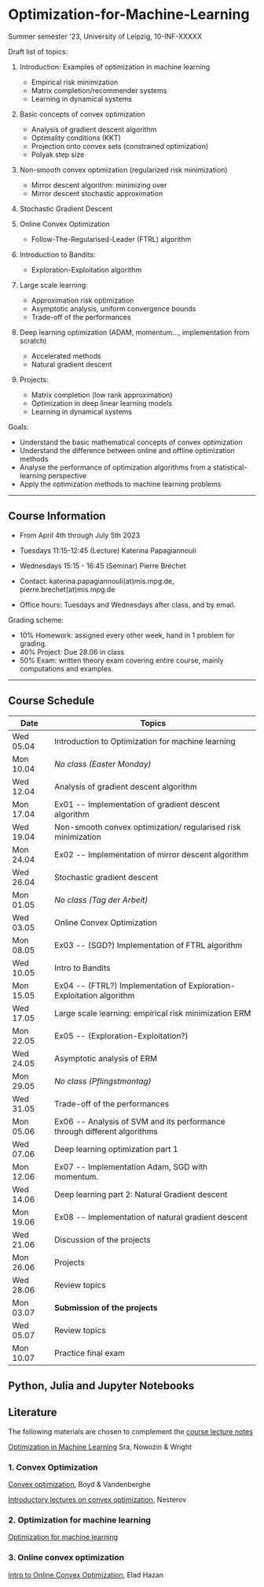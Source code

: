 # Optimization-for-Machine-Learning
Summer semester '23, University of Leipzig, 10-INF-XXXXX

Draft list of topics:
1. Introduction: Examples of optimization in machine learning
   - Empirical risk minimization
   - Matrix completion/recommender systems
   - Learning in dynamical systems

1.  Basic concepts of convex optimization

    - Analysis of gradient descent algorithm 
    - Optimality conditions (KKT)
    - Projection onto convex sets (constrained optimization)
    - Polyak step size


2.  Non-smooth convex optimization (regularized risk minimization)

    -   Mirror descent algorithm: minimizing over 
    -   Mirror descent stochastic approximation
  
3.  Stochastic Gradient Descent

5.  Online Convex Optimization
    - Follow-The-Regularised-Leader (FTRL) algorithm

6.  Introduction to Bandits:
    - Exploration-Exploitation algorithm

7.  Large scale learning:
    - Approximation risk optimization
    - Asymptotic analysis, uniform convergence bounds
    - Trade-off of the performances
  

8.  Deep learning optimization (ADAM, momentum..., implementation from
    scratch)

    -  Accelerated methods
    -  Natural gradient descent

9.  Projects: 
    - Matrix completion (low rank approximation)
    - Optimization in deep linear learning models 
    - Learning in dynamical systems

 Goals:
  - Understand the basic mathematical concepts of convex optimization
  - Understand the difference between online and offline optimization methods
  - Analyse the performance of optimization algorithms from a statistical-learning perspective
  - Apply the optimization methods to machine learning problems

---

## Course Information 
- From April 4th through July 5th 2023
- Tuesdays 11:15-12:45 (Lecture) Katerina Papagiannouli
- Wednesdays 15:15 - 16:45 (Seminar) Pierre Bréchet

- Contact: katerina.papagiannouli(at)mis.mpg.de, pierre.brechet(at)mis.mpg.de
- Office hours: Tuesdays and Wednesdays after class, and by email.

Grading scheme:
- 10% Homework: assigned every other week, hand in 1 problem for grading.
- 40% Project: Due 28.06 in class
- 50% Exam: written theory exam covering entire course, mainly computations and examples.

---
## Course Schedule

| Date      | Topics                                                                    |
|-----------|---------------------------------------------------------------------------|
| Wed 05.04 | Introduction to Optimization for machine learning                         |
| Mon 10.04 | _No class (Easter Monday)_                                                |
| Wed 12.04 | Analysis of gradient descent algorithm                                    |
| Mon 17.04 | Ex01 -- Implementation of gradient descent algorithm                      |
| Wed 19.04 | Non-smooth convex optimization/ regularised risk minimization             |
| Mon 24.04 | Ex02 -- Implementation of mirror descent algorithm                        |
| Wed 26.04 | Stochastic gradient descent                                               |
| Mon 01.05 | _No class (Tag der Arbeit)_                                               |
| Wed 03.05 | Online Convex Optimization                                                |
| Mon 08.05 | Ex03 -- (SGD?) Implementation of FTRL algorithm                           |
| Wed 10.05 | Intro to Bandits                                                          |
| Mon 15.05 | Ex04 -- (FTRL?) Implementation of Exploration-Exploitation algorithm      |
| Wed 17.05 | Large scale learning: empirical risk minimization   ERM                   |
| Mon 22.05 | Ex05 -- (Exploration-Exploitation?)                                       |
| Wed 24.05 | Asymptotic analysis of ERM                                                |
| Mon 29.05 | _No class (Pflingstmontag)_                                               |
| Wed 31.05 | Trade-off of the performances                                             |
| Mon 05.06 | Ex06 --  Analysis of SVM and its performance through different algorithms |
| Wed 07.06 | Deep learning optimization part 1                                         |
| Mon 12.06 | Ex07 -- Implementation Adam, SGD with momentum.                           |
| Wed 14.06 | Deep learning part 2: Natural Gradient descent                            |
| Mon 19.06 | Ex08 --  Implementation of natural gradient descent                       |
| Wed 21.06 | Discussion of the projects                                                |
| Mon 26.06 | Projects                                                                  |
| Wed 28.06 | Review topics                                                             |
| Mon 03.07 | **Submission of the projects**                                            |
| Wed 05.07 | Review topics                                                             |
| Mon 10.07 | Practice final exam                                                       |

## Python, Julia and Jupyter Notebooks

<!-- This repository contains the [Jupyter Notebooks](https://github.com/skfairchild/MathData-Winter22-23) from the class.

In order to use the notebooks:

* Download the notebooks (Click on the green `Code` Button or download as Zip File or use a Git Client such as [Github Desktop](https://desktop.github.com) oder [Sublime](https://www.sublimemerge.com)).
* Download the newest version of Juila [here](https://julialang.org/downloads/).
* Start Juila.
* Enter the package manager by putting in `]` in the package manager.
* `add IJulia`
* Leave the package manager with a backspace.
* `using IJulia` 
* `notebook()` 

Then a browser window should open, in which the local saved notebooks can be opened.D

Other material from the [Julia Academy](https://github.com/JuliaAcademy):

* [Introduction to Julia](https://github.com/JuliaAcademy/Introduction-to-Julia)

* [Data Science](https://github.com/JuliaAcademy/DataScience)

* [Foundations of Machine Learning](https://github.com/JuliaAcademy/Foundations-of-Machine-Learning)

* [Data Frames](https://github.com/JuliaAcademy/DataFrames)

--- -->

## Literature
The following materials are chosen to complement the [course lecture
notes](https://raw.githubusercontent.com/KarinaPapayia/Optimization-for-Machine-Learning/main/OML.pdf)

[Optimization in Machine Learning]() Sra, Nowozin & Wright

### 1. Convex Optimization

[Convex optimization](https://web.stanford.edu/~boyd/cvxbook), Boyd & Vandenberghe

[Introductory lectures on convex optimization](), Nesterov

### 2. Optimization for machine learning
[Optimization for machine learning](https://doc.lagout.org/science/Artificial%20Intelligence/Machine%20learning/Optimization%20for%20Machine%20Learning%20%5BSra%2C%20Nowozin%20%26%20Wright%202011-09-30%5D.pdf)

### 3. Online convex optimization

[Intro to Online Convex Optimization](https://arxiv.org/pdf/1909.05207.pdf), Elad Hazan


